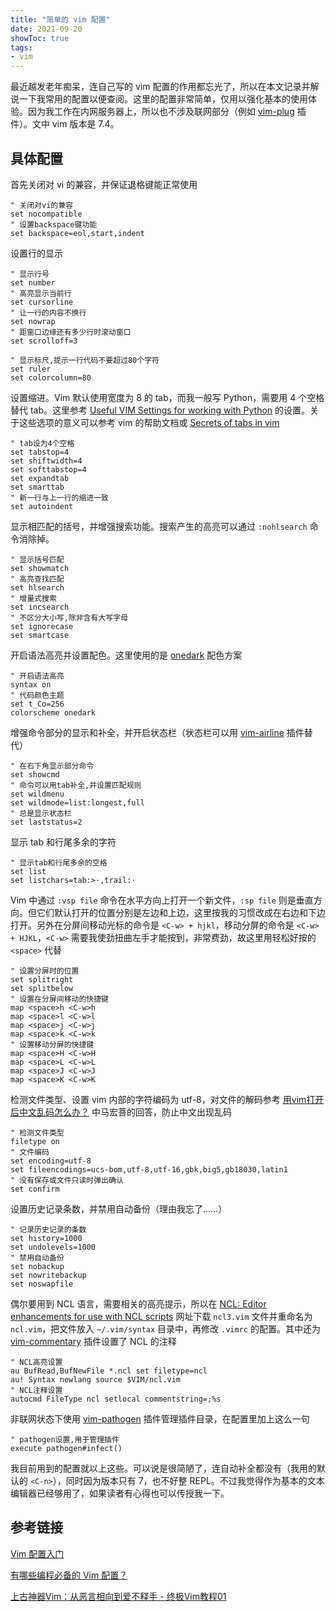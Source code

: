 ```yaml
---
title: "简单的 vim 配置"
date: 2021-09-20
showToc: true
tags:
- vim
---
```


最近越发老年痴呆，连自己写的 vim 配置的作用都忘光了，所以在本文记录并解说一下我常用的配置以便查阅。这里的配置非常简单，仅用以强化基本的使用体验。因为我工作在内网服务器上，所以也不涉及联网部分（例如 [vim-plug](https://github.com/junegunn/vim-plug) 插件）。文中 vim 版本是 7.4。

<!--more-->

## 具体配置

首先关闭对 vi 的兼容，并保证退格键能正常使用

```
" 关闭对vi的兼容
set nocompatible
" 设置backspace键功能
set backspace=eol,start,indent
```

设置行的显示

```
" 显示行号
set number
" 高亮显示当前行
set cursorline
" 让一行的内容不换行
set nowrap
" 距窗口边缘还有多少行时滚动窗口
set scrolloff=3

" 显示标尺,提示一行代码不要超过80个字符
set ruler
set colorcolumn=80
```

设置缩进。Vim 默认使用宽度为 8 的 tab，而我一般写 Python，需要用 4 个空格替代 tab。这里参考 [Useful VIM Settings for working with Python](http://www.vex.net/~x/python_and_vim.html) 的设置。关于这些选项的意义可以参考 vim 的帮助文档或 [Secrets of tabs in vim](https://tedlogan.com/techblog3.html)

```
" tab设为4个空格
set tabstop=4
set shiftwidth=4
set softtabstop=4
set expandtab
set smarttab
" 新一行与上一行的缩进一致
set autoindent
```

显示相匹配的括号，并增强搜索功能。搜索产生的高亮可以通过 `:nohlsearch` 命令消除掉。

```
" 显示括号匹配
set showmatch
" 高亮查找匹配
set hlsearch
" 增量式搜索
set incsearch
" 不区分大小写,除非含有大写字母
set ignorecase
set smartcase
```

开启语法高亮并设置配色。这里使用的是 [onedark](https://github.com/joshdick/onedark.vim) 配色方案

```
" 开启语法高亮
syntax on
" 代码颜色主题
set t_Co=256
colorscheme onedark
```

增强命令部分的显示和补全，并开启状态栏（状态栏可以用 [vim-airline](https://github.com/vim-airline/vim-airline) 插件替代）

```
" 在右下角显示部分命令
set showcmd
" 命令可以用tab补全,并设置匹配规则
set wildmenu
set wildmode=list:longest,full
" 总是显示状态栏
set laststatus=2
```

显示 tab 和行尾多余的字符

```
" 显示tab和行尾多余的空格
set list
set listchars=tab:>·,trail:·
```

Vim 中通过 `:vsp file` 命令在水平方向上打开一个新文件，`:sp file` 则是垂直方向。但它们默认打开的位置分别是左边和上边，这里按我的习惯改成在右边和下边打开。另外在分屏间移动光标的命令是 `<C-w> + hjkl`，移动分屏的命令是 `<C-w> + HJKL`，`<C-w>` 需要我使劲扭曲左手才能按到，非常费劲，故这里用轻松好按的 `<space>` 代替

```
" 设置分屏时的位置
set splitright
set splitbelow
" 设置在分屏间移动的快捷键
map <space>h <C-w>h
map <space>l <C-w>l
map <space>j <C-w>j
map <space>k <C-w>k
" 设置移动分屏的快捷键
map <space>H <C-w>H
map <space>L <C-w>L
map <space>J <C-w>J
map <space>K <C-w>K
```

检测文件类型、设置 vim 内部的字符编码为 utf-8，对文件的解码参考 [用vim打开后中文乱码怎么办？](https://www.zhihu.com/question/22363620) 中马宏菩的回答，防止中文出现乱码

```
" 检测文件类型
filetype on
" 文件编码
set encoding=utf-8
set fileencodings=ucs-bom,utf-8,utf-16,gbk,big5,gb18030,latin1
" 没有保存或文件只读时弹出确认
set confirm
```

设置历史记录条数，并禁用自动备份（理由我忘了……）

```
" 记录历史记录的条数
set history=1000
set undolevels=1000
" 禁用自动备份
set nobackup
set nowritebackup
set noswapfile
```

偶尔要用到 NCL 语言，需要相关的高亮提示，所以在 [NCL: Editor enhancements for use with NCL scripts](https://www.ncl.ucar.edu/Applications/editor.shtml) 网址下载 `ncl3.vim` 文件并重命名为 `ncl.vim`，把文件放入 `~/.vim/syntax` 目录中，再修改 `.vimrc` 的配置。其中还为 [vim-commentary](https://github.com/tpope/vim-commentary) 插件设置了 NCL 的注释

```
" NCL高亮设置
au BufRead,BufNewFile *.ncl set filetype=ncl
au! Syntax newlang source $VIM/ncl.vim
" NCL注释设置
autocmd FileType ncl setlocal commentstring=;%s
```

非联网状态下使用 [vim-pathogen]() 插件管理插件目录，在配置里加上这么一句

```
" pathogen设置,用于管理插件
execute pathogen#infect()
```

我目前用到的配置就以上这些。可以说是很简陋了，连自动补全都没有（我用的默认的 `<C-n>`），同时因为版本只有 7，也不好整 REPL。不过我觉得作为基本的文本编辑器已经够用了，如果读者有心得也可以传授我一下。

## 参考链接

[Vim 配置入门](https://www.ruanyifeng.com/blog/2018/09/vimrc.html)

[有哪些编程必备的 Vim 配置？](https://www.zhihu.com/question/19989337)

[上古神器Vim：从恶言相向到爱不释手 - 终极Vim教程01](https://www.bilibili.com/video/BV164411P7tw)
